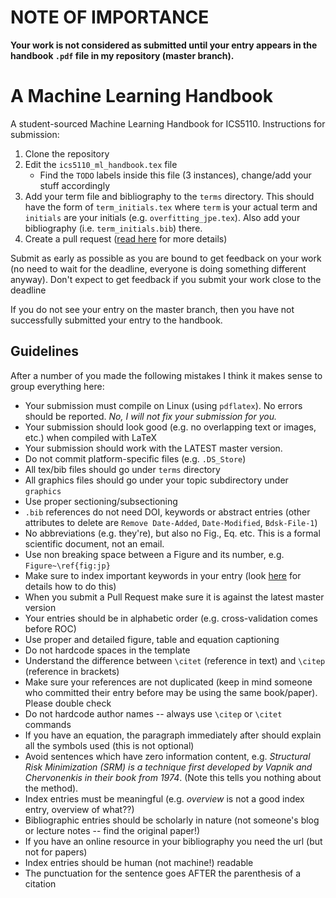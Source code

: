 # NOTE OF IMPORTANCE

**Your work is not considered as submitted until your entry appears in the handbook `.pdf` file in my repository (master branch).**

# A Machine Learning Handbook

A student-sourced Machine Learning Handbook for ICS5110.  Instructions for submission:

1. Clone the repository
2. Edit the `ics5110_ml_handbook.tex` file
   * Find the `TODO` labels inside this file (3 instances), change/add your stuff accordingly
3. Add your term file and bibliography to the `terms` directory.  This should have 
the form of `term_initials.tex` where `term` is your actual term and 
`initials` are your initials (e.g. `overfitting_jpe.tex`).  Also add your
bibliography (i.e. `term_initials.bib`) there.
4. Create a pull request ([read here](https://help.github.com/articles/creating-a-pull-request/) for more details)

Submit as early as possible as you are bound to get feedback on your work (no need to wait for the deadline, everyone is doing something different anyway).  Don't expect to get feedback if you submit your work close to the deadline

If you do not see your entry on the master branch, then you have not successfully submitted your entry to the handbook.

## Guidelines

After a number of you made the following mistakes I think it makes sense to group everything here:

*  Your submission must compile on Linux (using `pdflatex`).  No errors should be reported.  *No, I will not fix your submission for you.*
*  Your submission should look good (e.g. no overlapping text or images, etc.) when compiled with LaTeX
*  Your submission should work with the LATEST master version.
*  Do not commit platform-specific files (e.g. `.DS_Store`)
*  All tex/bib files should go under `terms` directory
*  All graphics files should go under your topic subdirectory under `graphics`
*  Use proper sectioning/subsectioning
*  `.bib` references do not need DOI, keywords or abstract entries (other attributes to delete are `Remove Date-Added`, `Date-Modified`, `Bdsk-File-1`)
*  No abbreviations (e.g. they're), but also no Fig., Eq. etc.  This is a formal scientific document, not an email.
*  Use non breaking space between a Figure and its number, e.g. `Figure~\ref{fig:jp}`
*  Make sure to index important keywords in your entry (look [here](https://en.wikibooks.org/wiki/LaTeX/Indexing) for details how to do this)
*  When you submit a Pull Request make sure it is against the latest master version
*  Your entries should be in alphabetic order (e.g. cross-validation comes before ROC)
*  Use proper and detailed figure, table and equation captioning
*  Do not hardcode spaces in the template
*  Understand the difference between `\citet` (reference in text) and `\citep` (reference in brackets)
*  Make sure your references are not duplicated (keep in mind someone who committed their entry before may be using the same book/paper).  Please double check
*  Do not hardcode author names -- always use `\citep` or `\citet` commands
*  If you have an equation, the paragraph immediately after should explain all the symbols used (this is not optional)
*  Avoid sentences which have zero information content, e.g. _Structural Risk Minimization (SRM) is a technique first developed by Vapnik and Chervonenkis in their book from 1974_.  (Note this tells you nothing about the method).
*  Index entries must be meaningful (e.g. _overview_ is not a good index entry, overview of what??)
*  Bibliographic entries should be scholarly in nature (not someone's blog or lecture notes -- find the original paper!)
*  If you have an online resource in your bibliography you need the url (but not for papers)
*  Index entries should be human (not machine!) readable
*  The punctuation for the sentence goes AFTER the parenthesis of a citation
